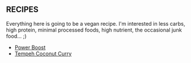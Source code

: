 ## RECIPES

Everything here is going to be a vegan recipe. I'm interested in less carbs,
high protein, minimal processed foods, high nutrient, the occasional junk food... ;)

- [Power Boost](/recipe/power-boost)
- [Tempeh Coconut Curry](/recipe/tempeh-coconut-curry)
